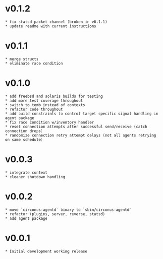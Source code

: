 # v0.1.2
    * fix statsd packet channel (broken in v0.1.1)
    * update readme with current instructions
# v0.1.1
    * merge structs
    * eliminate race condition
# v0.1.0
    * add freebsd and solaris builds for testing
    * add more test coverage throughout
    * switch to tomb instead of contexts
    * refactor code throughout
    * add build constraints to control target specific signal handling in agent package
    * fix race condition w/inventory handler
    * reset connection attempts after successful send/receive (catch connection drops)
    * randomize connection retry attempt delays (not all agents retrying on same schedule)
# v0.0.3
    * integrate context
    * cleaner shutdown handling
# v0.0.2
    * move `circonus-agentd` binary to `sbin/circonus-agentd`
    * refactor (plugins, server, reverse, statsd)
    * add agent package
# v0.0.1
    * Initial development working release
